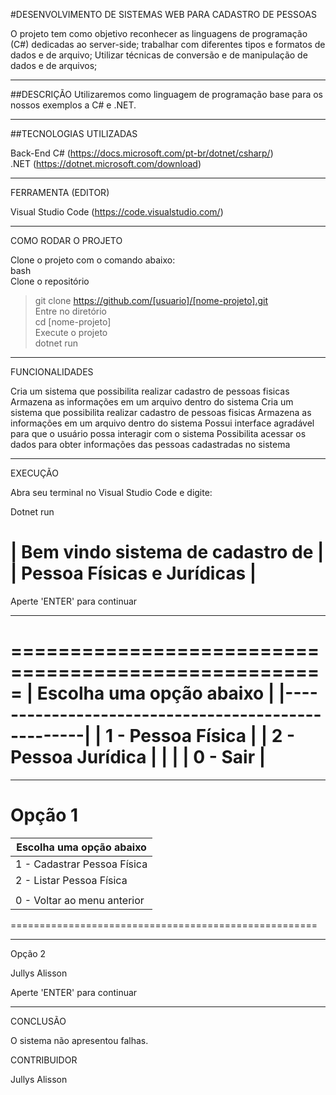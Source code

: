 #DESENVOLVIMENTO DE SISTEMAS  WEB PARA CADASTRO DE PESSOAS

O projeto tem como objetivo reconhecer as linguagens de programação (C#) dedicadas ao server-side;
trabalhar com diferentes tipos e formatos de dados e de arquivo;
Utilizar técnicas de conversão e de manipulação de dados e de arquivos;

-------------------------------------------------------------------------------------------------------------------------------------------------------------------------
##DESCRIÇÃO
Utilizaremos como linguagem de programação base para os nossos exemplos a C# e .NET.

-------------------------------------------------------------------------------------------------------------------------------------------------------------------------
##TECNOLOGIAS UTILIZADAS

Back-End
C# (https://docs.microsoft.com/pt-br/dotnet/csharp/)  
.NET (https://dotnet.microsoft.com/download)  

-------------------------------------------------------------------------------------------------------------------------------------------------------------------------
FERRAMENTA (EDITOR)

Visual Studio Code (https://code.visualstudio.com/)

-------------------------------------------------------------------------------------------------------------------------------------------------------------------------
COMO RODAR O PROJETO
 
Clone o projeto com o comando abaixo:  
bash  
Clone o repositório  
>git clone https://github.com/[usuario]/[nome-projeto].git  
Entre no diretório  
>cd [nome-projeto]  
Execute o projeto  
>dotnet run

-----------------------------------------------------------------------------------------------------------------------------------------------------------------------
FUNCIONALIDADES

Cria um sistema que possibilita realizar cadastro de pessoas fisicas
Armazena as informações em um arquivo dentro do sistema
Cria um sistema que possibilita realizar cadastro de pessoas fisicas
Armazena as informações em um arquivo dentro do sistema
Possui interface agradável para que o usuário possa interagir com o sistema
Possibilita acessar os dados para obter informações das pessoas cadastradas no sistema

-----------------------------------------------------------------------------------------------------------------------------------------------------------------------
EXECUÇÃO 

Abra seu terminal no Visual Studio Code e digite:

Dotnet run





|        Bem vindo sistema de cadastro de           |
|           Pessoa Físicas e Jurídicas              |
=====================================================

Aperte 'ENTER' para continuar

-----------------------------------------------------

=====================================================
|             Escolha uma opção abaixo              |
|---------------------------------------------------|
|              1 - Pessoa Física                    |
|              2 - Pessoa Jurídica                  |
|                                                   |
|              0 - Sair                             |
=====================================================

-----------------------------------------------------
Opção 1
=====================================================
|             Escolha uma opção abaixo              |
|---------------------------------------------------|
|              1 - Cadastrar Pessoa Física          |
|              2 - Listar Pessoa Física             |
|                                                   |
|              0 - Voltar ao menu anterior          |
=====================================================

-----------------------------------------------------
Opção 2

Jullys Alisson

Aperte 'ENTER' para continuar

-----------------------------------------------------
CONCLUSÃO

O sistema não apresentou falhas.

CONTRIBUIDOR 

Jullys Alisson
